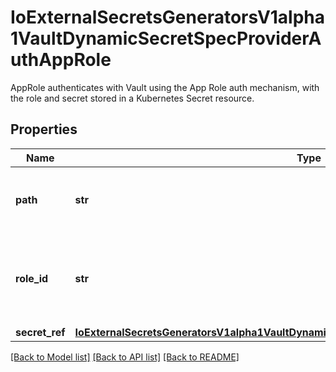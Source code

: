 # IoExternalSecretsGeneratorsV1alpha1VaultDynamicSecretSpecProviderAuthAppRole

AppRole authenticates with Vault using the App Role auth mechanism, with the role and secret stored in a Kubernetes Secret resource.
## Properties
Name | Type | Description | Notes
------------ | ------------- | ------------- | -------------
**path** | **str** | Path where the App Role authentication backend is mounted in Vault, e.g: \&quot;approle\&quot; | 
**role_id** | **str** | RoleID configured in the App Role authentication backend when setting up the authentication backend in Vault. | 
**secret_ref** | [**IoExternalSecretsGeneratorsV1alpha1VaultDynamicSecretSpecProviderAuthAppRoleSecretRef**](IoExternalSecretsGeneratorsV1alpha1VaultDynamicSecretSpecProviderAuthAppRoleSecretRef.md) |  | 

[[Back to Model list]](../README.md#documentation-for-models) [[Back to API list]](../README.md#documentation-for-api-endpoints) [[Back to README]](../README.md)



